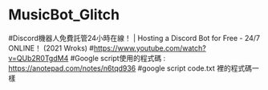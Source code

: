 # MusicBot_Glitch


#Discord機器人免費託管24小時在線！ | Hosting a Discord Bot for Free - 24/7 ONLINE！ (2021 Wroks)
#https://www.youtube.com/watch?v=QUb2R0TgdM4
#Google script使用的程式碼 : https://anotepad.com/notes/n6tqd936
#google script code.txt 裡的程式碼一樣